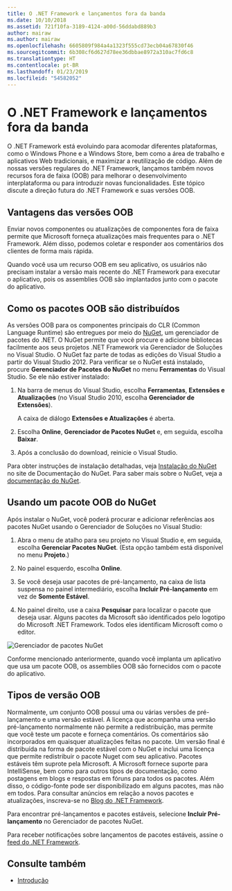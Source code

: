 ```yaml
---
title: O .NET Framework e lançamentos fora da banda
ms.date: 10/10/2018
ms.assetid: 721f10fa-3189-4124-a00d-56ddabd889b3
author: mairaw
ms.author: mairaw
ms.openlocfilehash: 6605809f984a4a1323f555cd73ecb04a67830f46
ms.sourcegitcommit: 6b308cf6d627d78ee36dbbae8972a310ac7fd6c8
ms.translationtype: HT
ms.contentlocale: pt-BR
ms.lasthandoff: 01/23/2019
ms.locfileid: "54582052"
---
```

# <a name="the-net-framework-and-out-of-band-releases"></a>O .NET Framework e lançamentos fora da banda

O .NET Framework está evoluindo para acomodar diferentes plataformas, como o Windows Phone e a Windows Store, bem como a área de trabalho e aplicativos Web tradicionais, e maximizar a reutilização de código. Além de nossas versões regulares do .NET Framework, lançamos também novos recursos fora de faixa (OOB) para melhorar o desenvolvimento interplataforma ou para introduzir novas funcionalidades. Este tópico discute a direção futura do .NET Framework e suas versões OOB.

## <a name="advantages-of-oob-releases"></a>Vantagens das versões OOB
 Enviar novos componentes ou atualizações de componentes fora de faixa permite que Microsoft forneça atualizações mais frequentes para o .NET Framework. Além disso, podemos coletar e responder aos comentários dos clientes de forma mais rápida.

 Quando você usa um recurso OOB em seu aplicativo, os usuários não precisam instalar a versão mais recente do .NET Framework para executar o aplicativo, pois os assemblies OOB são implantados junto com o pacote do aplicativo.

## <a name="how-oob-packages-are-distributed"></a>Como os pacotes OOB são distribuídos
As versões OOB para os componentes principais do CLR (Common Language Runtime) são entregues por meio do [NuGet](https://www.nuget.org/), um gerenciador de pacotes do .NET. O NuGet permite que você procure e adicione bibliotecas facilmente aos seus projetos .NET Framework via Gerenciador de Soluções no Visual Studio. O NuGet faz parte de todas as edições do Visual Studio a partir do Visual Studio 2012. Para verificar se o NuGet está instalado, procure **Gerenciador de Pacotes do NuGet** no menu **Ferramentas** do Visual Studio. Se ele não estiver instalado:

1.  Na barra de menus do Visual Studio, escolha **Ferramentas**, **Extensões e Atualizações** (no Visual Studio 2010, escolha **Gerenciador de Extensões**).

     A caixa de diálogo **Extensões e Atualizações** é aberta.

2.  Escolha **Online**, **Gerenciador de Pacotes NuGet** e, em seguida, escolha **Baixar**.

3.  Após a conclusão do download, reinicie o Visual Studio.

 Para obter instruções de instalação detalhadas, veja [Instalação do NuGet](/nuget/install-nuget-client-tools) no site de Documentação do NuGet. Para saber mais sobre o NuGet, veja a [documentação do NuGet](/nuget).

## <a name="using-a-nuget-oob-package"></a>Usando um pacote OOB do NuGet
 Após instalar o NuGet, você poderá procurar e adicionar referências aos pacotes NuGet usando o Gerenciador de Soluções no Visual Studio:

1.  Abra o menu de atalho para seu projeto no Visual Studio e, em seguida, escolha **Gerenciar Pacotes NuGet**. (Esta opção também está disponível no menu **Projeto**.)

2.  No painel esquerdo, escolha **Online**.

3.  Se você deseja usar pacotes de pré-lançamento, na caixa de lista suspensa no painel intermediário, escolha **Incluir Pré-lançamento** em vez de **Somente Estável**.

4.  No painel direito, use a caixa **Pesquisar** para localizar o pacote que deseja usar. Alguns pacotes da Microsoft são identificados pelo logotipo do Microsoft .NET Framework. Todos eles identificam Microsoft como o editor.

 ![Gerenciador de pacotes NuGet](../../../docs/framework/get-started/media/clrnugetdialog.png "clrNugetDialog")

 Conforme mencionado anteriormente, quando você implanta um aplicativo que usa um pacote OOB, os assemblies OOB são fornecidos com o pacote do aplicativo.

## <a name="types-of-oob-releases"></a>Tipos de versão OOB
 Normalmente, um conjunto OOB possui uma ou várias versões de pré-lançamento e uma versão estável. A licença que acompanha uma versão pré-lançamento normalmente não permite a redistribuição, mas permite que você teste um pacote e forneça comentários. Os comentários são incorporados em quaisquer atualizações feitas no pacote. Um versão final é distribuída na forma de pacote estável com o NuGet e inclui uma licença que permite redistribuir o pacote Nuget com seu aplicativo. Pacotes estáveis têm suprote pela Microsoft. A Microsoft fornece suporte para IntelliSense, bem como para outros tipos de documentação, como postagens em blogs e respostas em fóruns para todos os pacotes. Além disso, o código-fonte pode ser disponibilizado em alguns pacotes, mas não em todos. Para consultar anúncios em relação a novos pacotes e atualizações, inscreva-se no [Blog do .NET Framework](https://blogs.msdn.com/b/dotnet/).

 Para encontrar pré-lançamentos e pacotes estáveis, selecione **Incluir Pré-lançamento** no Gerenciador de pacotes NuGet.

 Para receber notificações sobre lançamentos de pacotes estáveis, assine o [feed do .NET Framework](https://nuget.org/api/v2/curated-feeds/dotnetframework/Packages/).

## <a name="see-also"></a>Consulte também

- [Introdução](../../../docs/framework/get-started/index.md)
